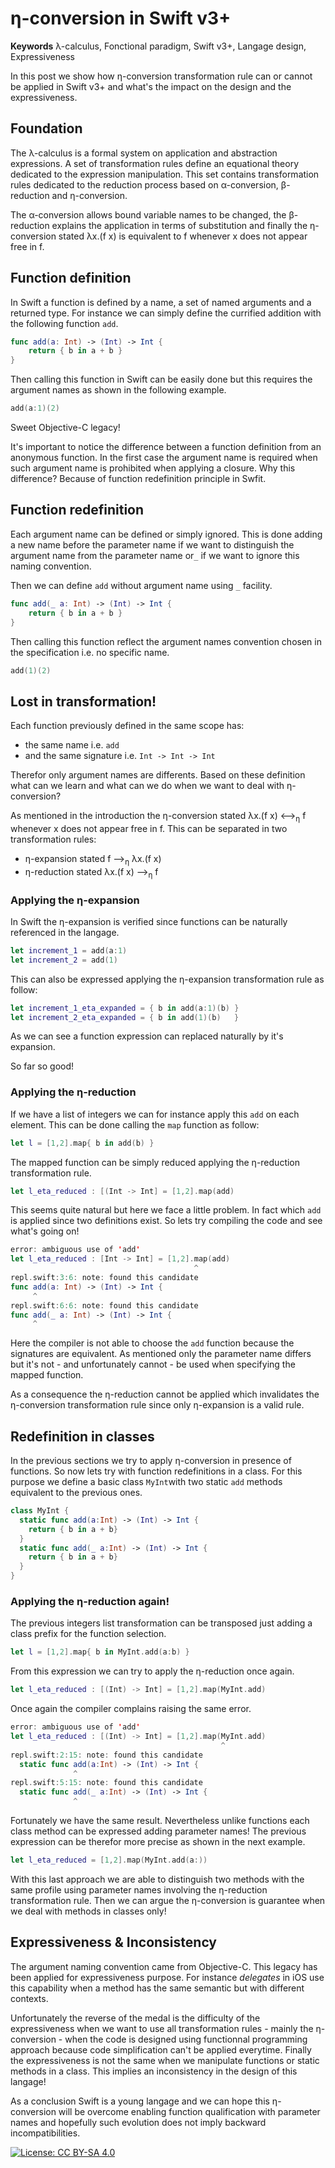 # &eta;-conversion in Swift v3+

**Keywords** &lambda;-calculus, Fonctional paradigm, Swift v3+, Langage design, Expressiveness

In this post we show how &eta;-conversion transformation rule can or cannot be applied in 
Swift v3+ and what's the impact on the design and the expressiveness.

## Foundation

The &lambda;-calculus is a formal system on application and abstraction expressions. A set of 
transformation rules define an equational theory dedicated to the expression manipulation. This 
set contains transformation rules dedicated to the reduction process based on &alpha;-conversion, 
&beta;-reduction and &eta;-conversion. 

The &alpha;-conversion allows bound variable names to be changed, the &beta;-reduction explains
the application in terms of substitution and finally the &eta;-conversion stated &lambda;x.(f x) 
is equivalent to f whenever x does not appear free in f.

## Function definition

In Swift a function is defined by a name, a set of named arguments and a returned type. For instance we can
simply define the currified addition with the following function `add`.

```Swift
func add(a: Int) -> (Int) -> Int {
    return { b in a + b }
}
```

Then calling this function in Swift can be easily done but this requires the argument names as shown in 
the following example.

```Swift
add(a:1)(2)
```

Sweet Objective-C legacy!

It's important to notice the difference between a function definition from an anonymous function. In the first
case the argument name is required when such argument name is prohibited when applying a closure. Why this 
difference? Because of function redefinition principle in Swfit.

## Function redefinition 

Each argument name can be defined or simply ignored. This is done adding a new name before the parameter name 
if we want to distinguish the argument name from the parameter name or`_` if we want to ignore this naming 
convention.

Then we can define `add`  without argument name using `_` facility.

```Swift
func add(_ a: Int) -> (Int) -> Int {
    return { b in a + b }
}
```

Then calling this function reflect the argument names convention chosen in the specification i.e. no specific
name.

```Swift
add(1)(2)
```

## Lost in transformation!

Each function previously defined in the same scope has:
- the same name i.e. `add`
- and the same signature i.e. `Int -> Int -> Int`

Therefor only argument names are differents. Based on these definition what can we learn and what can we do when
we want to deal with &eta;-conversion? 

As mentioned in the introduction the &eta;-conversion stated &lambda;x.(f x) &longleftrightarrow;<sub>&eta;</sub> f whenever x does not appear free in f. This can be separated in two transformation rules:
- &eta;-expansion stated f &longrightarrow;<sub>&eta;</sub> &lambda;x.(f x)
- &eta;-reduction stated &lambda;x.(f x) &longrightarrow;<sub>&eta;</sub> f 

### Applying the &eta;-expansion

In Swift the &eta;-expansion is verified since functions can be naturally referenced in the langage.

```Swift
let increment_1 = add(a:1)
let increment_2 = add(1)
```

This can also be expressed applying the &eta;-expansion transformation rule as follow:

```Swift
let increment_1_eta_expanded = { b in add(a:1)(b) }
let increment_2_eta_expanded = { b in add(1)(b)   }
```

As we can see a function expression can replaced naturally by it's expansion.

So far so good!

### Applying the &eta;-reduction

If we have a list of integers we can for instance apply this `add` on each element. 
This can be done calling the `map` function as follow:

```Swift
let l = [1,2].map{ b in add(b) }
```

The mapped function can be simply reduced applying the &eta;-reduction transformation rule.

```Swift
let l_eta_reduced : [(Int -> Int] = [1,2].map(add)
```

This seems quite natural but here we face a little problem. In fact which `add` is applied 
since two definitions exist. So lets try compiling the code and see what's going on! 

```Swift
error: ambiguous use of 'add'
let l_eta_reduced : [Int -> Int] = [1,2].map(add)
                                         ^
repl.swift:3:6: note: found this candidate
func add(a: Int) -> (Int) -> Int {
     ^
repl.swift:6:6: note: found this candidate
func add(_ a: Int) -> (Int) -> Int {
     ^
```

Here the compiler is not able to choose the `add` function because the signatures are equivalent. 
As mentioned only the parameter name differs but it's not - and unfortunately cannot - be used when 
specifying the mapped function.

As a consequence the &eta;-reduction cannot be applied which invalidates the &eta;-conversion transformation 
rule since only &eta;-expansion is a valid rule.

## Redefinition in classes

In the previous sections we try to apply &eta;-conversion in presence of functions. So now lets try with function 
redefinitions in a class. For this purpose we define a basic class `MyInt`with two static `add` methods equivalent
to the previous ones.

```Swift
class MyInt {
  static func add(a:Int) -> (Int) -> Int { 
    return { b in a + b}
  }  
  static func add(_ a:Int) -> (Int) -> Int { 
    return { b in a + b}
  }
}
```

### Applying the &eta;-reduction again!

The previous integers list transformation can be transposed just adding a class prefix for the function selection.

```Swift
let l = [1,2].map{ b in MyInt.add(a:b) }
```

From this expression we can try to apply the &eta;-reduction once again.

```Swift
let l_eta_reduced : [(Int) -> Int] = [1,2].map(MyInt.add) 
```

 Once again the compiler complains raising the same error. 

```Swift
error: ambiguous use of 'add'
let l_eta_reduced : [(Int) -> Int] = [1,2].map(MyInt.add)
                                               ^
repl.swift:2:15: note: found this candidate
  static func add(a:Int) -> (Int) -> Int { 
              ^
repl.swift:5:15: note: found this candidate
  static func add(_ a:Int) -> (Int) -> Int { 
              ^
```

Fortunately we have the same result. Nevertheless unlike functions each class method 
can be expressed adding parameter names! The previous expression can be therefor more 
precise as shown in the next example.

```Swift
let l_eta_reduced = [1,2].map(MyInt.add(a:))
```

With this last approach we are able to distinguish two methods with the same profile
using parameter names involving the &eta;-reduction transformation rule. Then we can 
argue the &eta;-conversion is guarantee when we deal with methods in classes only!

## Expressiveness & Inconsistency

The argument naming convention came from Objective-C. This legacy has been applied 
for expressiveness purpose. For instance *delegates* in iOS use this capability when a 
method has the same semantic but with different contexts.

Unfortunately the reverse of the medal is the difficulty of the expressiveness when we 
want to use all transformation rules - mainly the &eta;-conversion - when the code is 
designed using functionnal programming approach because code simplification can't be
applied everytime. Finally the expressiveness is not the same when we manipulate functions 
or static methods in a class. This implies an inconsistency in the design of this langage!

As a conclusion Swift is a young langage and we can hope this &eta;-conversion will be 
overcome enabling function qualification with parameter names and hopefully such evolution 
does not imply backward incompatibilities.

[![License: CC BY-SA 4.0](https://img.shields.io/badge/License-CC%20BY%204.0-lightgrey.svg)](http://creativecommons.org/licenses/by/4.0/)

